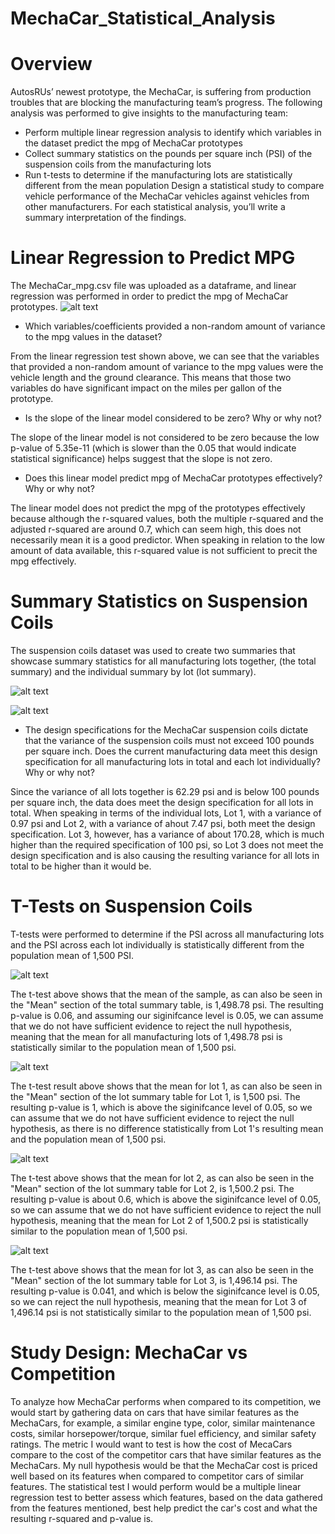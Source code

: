 # MechaCar_Statistical_Analysis

# Overview

AutosRUs’ newest prototype, the MechaCar, is suffering from production troubles that are blocking the manufacturing team’s progress. The following analysis was performed to give insights to the manufacturing team:

- Perform multiple linear regression analysis to identify which variables in the dataset predict the mpg of MechaCar prototypes
- Collect summary statistics on the pounds per square inch (PSI) of the suspension coils from the manufacturing lots
- Run t-tests to determine if the manufacturing lots are statistically different from the mean population
Design a statistical study to compare vehicle performance of the MechaCar vehicles against vehicles from other manufacturers. For each statistical analysis, you’ll write a summary interpretation of the findings.

# Linear Regression to Predict MPG
The MechaCar_mpg.csv file was uploaded as a dataframe, and linear regression was performed in order to predict the mpg of MechaCar prototypes.
![alt text](https://github.com/kmfriesen/MechaCar_Statistical_Analysis/blob/main/Images/R1.png)

- Which variables/coefficients provided a non-random amount of variance to the mpg values in the dataset?

From the linear regression test shown above, we can see that the variables that provided a non-random amount of variance to the mpg values were the vehicle length and the ground clearance. This means that those two variables do have significant impact on the miles per gallon of the prototype.

- Is the slope of the linear model considered to be zero? Why or why not?

The slope of the linear model is not considered to be zero because the low p-value of 5.35e-11 (which is slower than the 0.05 that would indicate statistical significance) helps suggest that the slope is not zero.

- Does this linear model predict mpg of MechaCar prototypes effectively? Why or why not?

The linear model does not predict the mpg of the prototypes effectively because although the r-squared values, both the multiple r-squared and the adjusted r-squared are around 0.7, which can seem high, this does not necessarily mean it is a good predictor. When speaking in relation to the low amount of data available, this r-squared value is not sufficient to precit the mpg effectively.

# Summary Statistics on Suspension Coils
The suspension coils dataset was used to create two summaries that showcase summary statistics for all manufacturing lots together, (the total summary) and the individual summary by lot (lot summary).

![alt text](https://github.com/kmfriesen/MechaCar_Statistical_Analysis/blob/main/Images/total_summary.png)

![alt text](https://github.com/kmfriesen/MechaCar_Statistical_Analysis/blob/main/Images/lot_summary.png)

- The design specifications for the MechaCar suspension coils dictate that the variance of the suspension coils must not exceed 100 pounds per square inch. Does the current manufacturing data meet this design specification for all manufacturing lots in total and each lot individually? Why or why not?

Since the variance of all lots together is 62.29 psi and is below 100 pounds per square inch, the data does meet the design specification for all lots in total. When speaking in terms of the individual lots, Lot 1, with a variance of 0.97 psi and Lot 2, with a variance of ahout 7.47 psi, both meet the design specification. Lot 3, however, has a variance of about 170.28, which is much higher than the required specification of 100 psi, so Lot 3 does not meet the design specification and is also causing the resulting variance for all lots in total to be higher than it would be.

# T-Tests on Suspension Coils
T-tests were performed to determine if the PSI across all manufacturing lots and the PSI across each lot individually is statistically different from the population mean of 1,500 PSI.

![alt text](https://github.com/kmfriesen/MechaCar_Statistical_Analysis/blob/main/Images/t_test_all_lots.png)

The t-test above shows that the mean of the sample, as can also be seen in the "Mean" section of the total summary table, is 1,498.78 psi. The resulting p-value is 0.06, and assuming our siginifcance level is 0.05, we can assume that we do not have sufficient evidence to reject the null hypothesis, meaning that the mean for all manufacturing lots of 1,498.78 psi is statistically similar to the population mean of 1,500 psi.

![alt text](https://github.com/kmfriesen/MechaCar_Statistical_Analysis/blob/main/Images/t_test_lot1.png)

The t-test result above shows that the mean for lot 1, as can also be seen in the "Mean" section of the lot summary table for Lot 1, is 1,500 psi. The resulting p-value is 1, which is above the siginifcance level of 0.05, so we can assume that we do not have sufficient evidence to reject the null hypothesis, as there is no difference statistically from Lot 1's resulting mean and the population mean of 1,500 psi.

![alt text](https://github.com/kmfriesen/MechaCar_Statistical_Analysis/blob/main/Images/t_test_lot2.png)

The t-test above shows that the mean for lot 2, as can also be seen in the "Mean" section of the lot summary table for Lot 2, is 1,500.2 psi. The resulting p-value is about 0.6, which is above the siginifcance level of 0.05, so we can assume that we do not have sufficient evidence to reject the null hypothesis, meaning that the mean for Lot 2 of 1,500.2 psi is statistically similar to the population mean of 1,500 psi.

![alt text](https://github.com/kmfriesen/MechaCar_Statistical_Analysis/blob/main/Images/t_test_lot3.png)

The t-test above shows that the mean for lot 3, as can also be seen in the "Mean" section of the lot summary table for Lot 3, is 1,496.14 psi. The resulting p-value is 0.041, and which is below the siginifcance level is 0.05, so we can reject the null hypothesis, meaning that the mean for Lot 3 of 1,496.14 psi is not statistically similar to the population mean of 1,500 psi.

# Study Design: MechaCar vs Competition
To analyze how MechaCar performs when compared to its competition, we would start by gathering data on cars that have similar features as the MechaCars, for example, a similar engine type, color, similar maintenance costs, similar horsepower/torque, similar fuel efficiency, and similar safety ratings. The metric I would want to test is how the cost of MecaCars compare to the cost of the competitor cars that have similar features as the MechaCars. My null hypothesis would be that the MechaCar cost is priced well based on its features when compared to competitor cars of similar features. The statistical test I would perform would be a multiple linear regression test to better assess which features, based on the data gathered from the features mentioned, best help predict the car's cost and what the resulting r-squared and p-value is.
